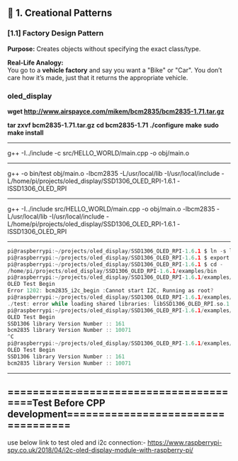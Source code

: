 ## 🧱 1. Creational Patterns

### [1.1] Factory Design Pattern  
**Purpose:** Creates objects without specifying the exact class/type.

**Real-Life Analogy:**  
You go to a **vehicle factory** and say you want a "Bike" or "Car". You don’t care how it’s made, just that it returns the appropriate vehicle.

### oled_display
**wget http://www.airspayce.com/mikem/bcm2835/bcm2835-1.71.tar.gz** 

**tar zxvf bcm2835-1.71.tar.gz** 
**cd bcm2835-1.71** 
**./configure** 
**make** 
**sudo make install** 

---

g++ -I../include -c src/HELLO_WORLD/main.cpp -o obj/main.o

---

g++ -o bin/test obj/main.o -lbcm2835 -L/usr/local/lib -I/usr/local/include -L/home/pi/projects/oled_display/SSD1306_OLED_RPI-1.6.1 -lSSD1306_OLED_RPI

---

g++ -I../include src/HELLO_WORLD/main.cpp -o obj/main.o -lbcm2835 -L/usr/local/lib -I/usr/local/include -L/home/pi/projects/oled_display/SSD1306_OLED_RPI-1.6.1 -lSSD1306_OLED_RPI

---

```c
pi@raspberrypi:~/projects/oled_display/SSD1306_OLED_RPI-1.6.1 $ ln -s libSSD1306_OLED_RPI.so.1.0 libSSD1306_OLED_RPI.so.1
pi@raspberrypi:~/projects/oled_display/SSD1306_OLED_RPI-1.6.1 $ export LD_LIBRARY_PATH=/home/pi/projects/oled_display/SSD1306_OLED_RPI-1.6.1:$LD_LIBRARY_PATH
pi@raspberrypi:~/projects/oled_display/SSD1306_OLED_RPI-1.6.1 $ cd -
/home/pi/projects/oled_display/SSD1306_OLED_RPI-1.6.1/examples/bin
pi@raspberrypi:~/projects/oled_display/SSD1306_OLED_RPI-1.6.1/examples/bin $ ./test
OLED Test Begin
Error 1202: bcm2835_i2c_begin :Cannot start I2C, Running as root?
pi@raspberrypi:~/projects/oled_display/SSD1306_OLED_RPI-1.6.1/examples/bin $ sudo ./test
./test: error while loading shared libraries: libSSD1306_OLED_RPI.so.1: cannot open shared object file: No such file or directory
pi@raspberrypi:~/projects/oled_display/SSD1306_OLED_RPI-1.6.1/examples/bin $ sudo LD_LIBRARY_PATH=/home/pi/projects/oled_display/SSD1306_OLED_RPI-1.6.1 ./test
OLED Test Begin
SSD1306 library Version Number :: 161
bcm2835 library Version Number :: 10071
^C
pi@raspberrypi:~/projects/oled_display/SSD1306_OLED_RPI-1.6.1/examples/bin $ sudo LD_LIBRARY_PATH=/home/pi/projects/oled_display/SSD1306_OLED_RPI-1.6.1 ./test
OLED Test Begin
SSD1306 library Version Number :: 161
bcm2835 library Version Number :: 10071
```

---

## =======================================Test Before CPP development===================================
use below link to test oled and i2c connection:-
https://www.raspberrypi-spy.co.uk/2018/04/i2c-oled-display-module-with-raspberry-pi/
